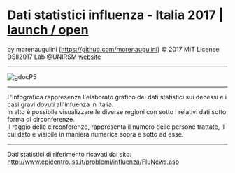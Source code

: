 
# Dati statistici influenza - Italia 2017 | [launch / open](http://dsii-2017-unirsm.github.io/morenaugulini)

by morenaugulini (https://github.com/morenaugulini) © 2017 MIT License  
DSII2017 Lab @UNIRSM [website](http://dsii-2017-unirsm.github.io)

----

![gdocP5](http://i.imgur.com/cmkhvvi.png)

----

L'infografica rappresenza l'elaborato grafico dei dati statistici sui decessi e i casi gravi dovuti all'infuenza in Italia.  
In alto è possibile visualizzare le diverse regioni con sotto i relativi dati sotto forma di circonferenze.  
Il raggio delle circonferenze, rappresenta il numero delle persone trattate, il cui dato è visibile in maniera 
numerica sopra e sotto ad esse.      

***

Dati statistici di riferimento ricavati dal sito:
http://www.epicentro.iss.it/problemi/influenza/FluNews.asp
